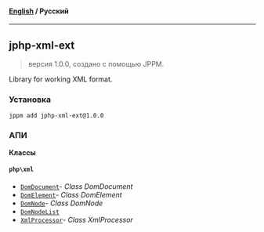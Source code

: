#### [English](README.md) / **Русский**

---

## jphp-xml-ext
> версия 1.0.0, создано с помощью JPPM.

Library for working XML format.

### Установка
```
jppm add jphp-xml-ext@1.0.0
```

### АПИ
**Классы**

#### `php\xml`

- [`DomDocument`](https://github.com/jphp-compiler/jphp/blob/master/exts/jphp-xml-ext/api-docs/classes/php/xml/DomDocument.ru.md)- _Class DomDocument_
- [`DomElement`](https://github.com/jphp-compiler/jphp/blob/master/exts/jphp-xml-ext/api-docs/classes/php/xml/DomElement.ru.md)- _Class DomElement_
- [`DomNode`](https://github.com/jphp-compiler/jphp/blob/master/exts/jphp-xml-ext/api-docs/classes/php/xml/DomNode.ru.md)- _Class DomNode_
- [`DomNodeList`](https://github.com/jphp-compiler/jphp/blob/master/exts/jphp-xml-ext/api-docs/classes/php/xml/DomNodeList.ru.md)
- [`XmlProcessor`](https://github.com/jphp-compiler/jphp/blob/master/exts/jphp-xml-ext/api-docs/classes/php/xml/XmlProcessor.ru.md)- _Class XmlProcessor_